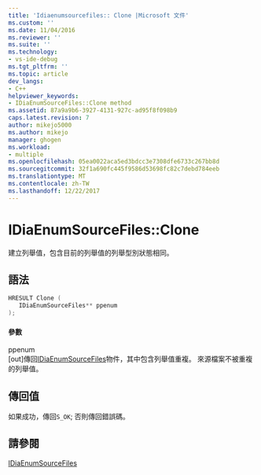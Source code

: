 ```yaml
---
title: 'Idiaenumsourcefiles:: Clone |Microsoft 文件'
ms.custom: ''
ms.date: 11/04/2016
ms.reviewer: ''
ms.suite: ''
ms.technology:
- vs-ide-debug
ms.tgt_pltfrm: ''
ms.topic: article
dev_langs:
- C++
helpviewer_keywords:
- IDiaEnumSourceFiles::Clone method
ms.assetid: 87a9a9b6-3927-4131-927c-ad95f8f098b9
caps.latest.revision: 7
author: mikejo5000
ms.author: mikejo
manager: ghogen
ms.workload:
- multiple
ms.openlocfilehash: 05ea0022aca5ed3bdcc3e7308dfe6733c267bb8d
ms.sourcegitcommit: 32f1a690fc445f9586d53698fc82c7debd784eeb
ms.translationtype: MT
ms.contentlocale: zh-TW
ms.lasthandoff: 12/22/2017
---
```

# <a name="idiaenumsourcefilesclone"></a>IDiaEnumSourceFiles::Clone
建立列舉值，包含目前的列舉值的列舉型別狀態相同。  
  
## <a name="syntax"></a>語法  
  
```C++  
HRESULT Clone (   
   IDiaEnumSourceFiles** ppenum  
);  
```  
  
#### <a name="parameters"></a>參數  
 ppenum  
 [out]傳回[IDiaEnumSourceFiles](../../debugger/debug-interface-access/idiaenumsourcefiles.md)物件，其中包含列舉值重複。 來源檔案不被重複的列舉值。  
  
## <a name="return-value"></a>傳回值  
 如果成功，傳回`S_OK`; 否則傳回錯誤碼。  
  
## <a name="see-also"></a>請參閱  
 [IDiaEnumSourceFiles](../../debugger/debug-interface-access/idiaenumsourcefiles.md)